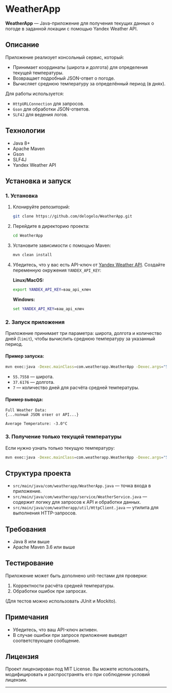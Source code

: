 # WeatherApp

**WeatherApp** — Java-приложение для получения текущих данных о погоде в заданной локации с помощью Yandex Weather API.

## Описание

Приложение реализует консольный сервис, который:
- Принимает координаты (широта и долгота) для определения текущей температуры.
- Возвращает подробный JSON-ответ о погоде.
- Вычисляет среднюю температуру за определённый период (в днях).

Для работы используется:
- `HttpURLConnection` для запросов.
- `Gson` для обработки JSON-ответов.
- `SLF4J` для ведения логов.

## Технологии

- Java 8+
- Apache Maven
- Gson
- SLF4J
- Yandex Weather API

## Установка и запуск

### 1. Установка

1. Клонируйте репозиторий:

   ```bash
   git clone https://github.com/delogelo/WeatherApp.git
   ```

2. Перейдите в директорию проекта:

   ```bash
   cd WeatherApp
   ```

3. Установите зависимости с помощью Maven:

   ```bash
   mvn clean install
   ```

4. Убедитесь, что у вас есть API-ключ от [Yandex Weather API](https://yandex.ru/dev/weather/). Создайте переменную окружения `YANDEX_API_KEY`:

   **Linux/MacOS:**
   ```bash
   export YANDEX_API_KEY=ваш_api_ключ
   ```

   **Windows:**
   ```cmd
   set YANDEX_API_KEY=ваш_api_ключ
   ```

### 2. Запуск приложения

Приложение принимает три параметра: широта, долгота и количество дней (`limit`), чтобы вычислить среднюю температуру за указанный период.

#### Пример запуска:
```bash
mvn exec:java -Dexec.mainClass=com.weatherapp.WeatherApp -Dexec.args="55.7558 37.6176 7"
```

- `55.7558` — широта.
- `37.6176` — долгота.
- `7` — количество дней для расчёта средней температуры.

#### Пример вывода:
```plaintext
Full Weather Data:
{...полный JSON ответ от API...}

Average Temperature: -3.0°C
```

### 3. Получение только текущей температуры

Если нужно узнать только текущую температуру:
```bash
mvn exec:java -Dexec.mainClass=com.weatherapp.WeatherApp -Dexec.args="55.7558 37.6176 1"
```

## Структура проекта

- `src/main/java/com/weatherapp/WeatherApp.java` — точка входа в приложение.
- `src/main/java/com/weatherapp/service/WeatherService.java` — содержит логику для запросов к API и обработки данных.
- `src/main/java/com/weatherapp/util/HttpClient.java` — утилита для выполнения HTTP-запросов.

## Требования

- Java 8 или выше
- Apache Maven 3.6 или выше

## Тестирование

Приложение может быть дополнено unit-тестами для проверки:
1. Корректности расчёта средней температуры.
2. Обработки ошибок при запросах.

(Для тестов можно использовать JUnit и Mockito).

## Примечания

- Убедитесь, что ваш API-ключ активен.
- В случае ошибки при запросе приложение выведет соответствующее сообщение.

## Лицензия

Проект лицензирован под MIT License. Вы можете использовать, модифицировать и распространять его при соблюдении условий лицензии.

---
